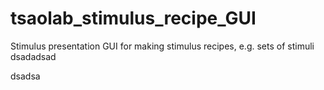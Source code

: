 # tsaolab_stimulus_recipe_GUI
Stimulus presentation GUI for making stimulus recipes, e.g. sets of stimuli
dsadadsad


dsadsa
